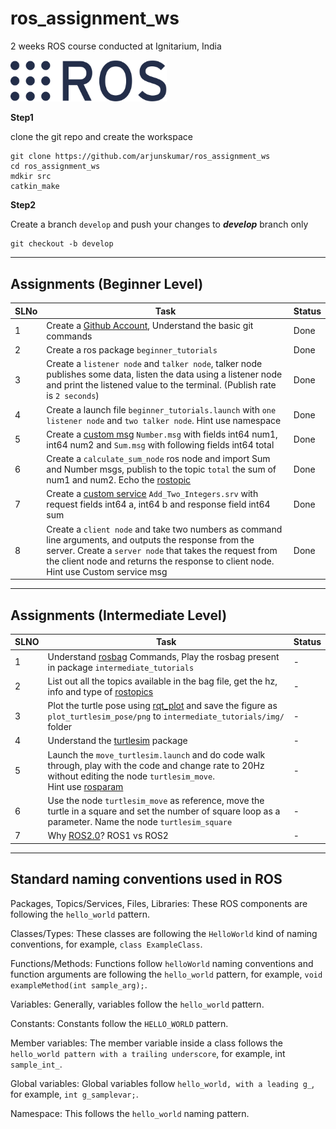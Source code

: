 # ros_assignment_ws
2 weeks ROS course conducted at Ignitarium, India

[<img src="res/ros_logo.png" width="250"/>](res/ros_logo.png)  

**Step1** 

clone the git repo and create the workspace

```
git clone https://github.com/arjunskumar/ros_assignment_ws
cd ros_assignment_ws
mdkir src
catkin_make
```

**Step2**

Create a branch `develop` and push your changes to ***develop*** branch only
```
git checkout -b develop
```
---
## Assignments (Beginner Level)
|  SLNo |  Task |   Status|   
|--- | --- | ---|
|  1 | Create a [Github Account](https://github.com/), Understand the basic git commands  | Done
| 2|  Create a ros package `beginner_tutorials` |  Done 
|  3 |Create a `listener node` and `talker node`, talker node publishes some data, listen the data using a listener node and print the listened value to the terminal. (Publish rate is `2 seconds`) | Done 
| 4 | Create a launch file `beginner_tutorials.launch` with `one listener node` and `two talker node`. Hint use namespace| Done 
|  5 | Create a [custom msg](http://wiki.ros.org/ROS/Tutorials/DefiningCustomMessages) `Number.msg` with fields int64 num1, int64 num2  and `Sum.msg` with following fields int64 total | Done
|  6 | Create a `calculate_sum_node` ros node and import Sum and Number msgs, publish to the topic `total` the sum of num1 and num2. Echo the [rostopic](http://wiki.ros.org/rostopic) | Done 
|  7 | Create a [custom service](http://wiki.ros.org/ROS/Tutorials/CreatingMsgAndSrv) `Add_Two_Integers.srv` with request fields int64 a, int64 b  and response field int64 sum | Done
|  8 | Create  a `client node` and take two numbers as command line arguments, and outputs the response from the server. Create a `server node` that takes the request from the client node and  returns the response to client node. Hint use Custom service msg | Done

---
## Assignments (Intermediate Level)

| SLNO | Task | Status |
|--- | --- | ---|
| 1 |  Understand [rosbag](http://wiki.ros.org/rosbag) Commands, Play the rosbag present in package `intermediate_tutorials` | - |
| 2 | List out all the topics available in the bag file, get the hz, info and type of [rostopics](http://wiki.ros.org/rostopic)| - |
| 3 | Plot the turtle pose using [rqt_plot](http://wiki.ros.org/rqt_plot) and save the figure as `plot_turtlesim_pose/png` to `intermediate_tutorials/img/` folder | - |
| 4 | Understand the [turtlesim](http://wiki.ros.org/turtlesim) package | - |
| 5 | Launch the `move_turtlesim.launch` and do code walk through, play with the code and change rate to 20Hz without editing the node `turtlesim_move`. </br> Hint use [rosparam](http://wiki.ros.org/rosparam) | - |
|6| Use the node `turtlesim_move` as reference, move the turtle in a square and set the number of square loop as a parameter. Name the node `turtlesim_square`| - | 
| 7 | Why [ROS2.0](https://index.ros.org/doc/ros2/)? ROS1 vs ROS2| - |

---
## Standard naming conventions used in ROS

Packages, Topics/Services, Files, Libraries: These ROS components are following the `hello_world` pattern.

Classes/Types: These classes are following the `HelloWorld` kind of naming conventions, for example, `class ExampleClass`.

Functions/Methods: Functions follow `helloWorld` naming conventions and function arguments are following the `hello_world` pattern, for example, `void exampleMethod(int sample_arg);`.

Variables: Generally, variables follow the `hello_world` pattern.

Constants: Constants follow the `HELLO_WORLD` pattern.

Member variables: The member variable inside a class follows the `hello_world pattern with a trailing underscore`, for example, int `sample_int_`.

Global variables: Global variables follow `hello_world, with a leading g_`, for example, `int g_samplevar;`.

Namespace: This follows the `hello_world` naming pattern.

